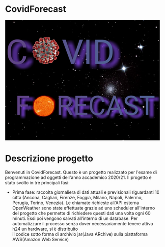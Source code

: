 # CovidForecast

 <img src="https://github.com/emanuelefrisi/CovidForecast/blob/master/images/Logo%20presentazione.png?raw=true">

# Descrizione progetto
 Benvenuti in CovidForecast. Questo è un progetto realizzato per l'esame di programmazione ad oggetti dell'anno accademico 2020/21. Il progetto è stato svolto in tre principali fasi:
- Prima fase: raccolta giornaliera di dati attuali e previsionali riguardanti 10 città (Ancona, Cagliari, Firenze, Foggia, Milano, Napoli, Palermo, Perugia, Torino, Venezia). Le chiamate richieste all'API esterna OpenWeather sono state effettuate grazie ad uno scheduler all'interno del progetto che permette di richiedere questi dati una volta ogni 60 minuti. Essi poi vengono salvati all'interno di un database. Per automatizzare il processo senza dover necessariamente tenere attiva h24 un hardware, si è distribuito <br/>il codice sotto forma di archivio jar(Java ARchive) sulla piattaforma AWS(Amazon Web Service)
